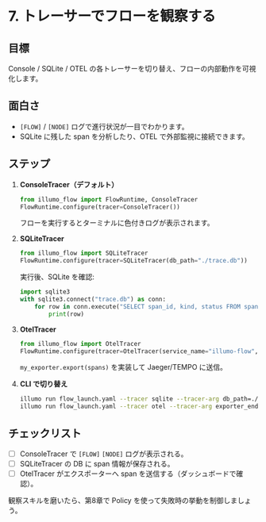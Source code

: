 # 7. トレーサーでフローを観察する

## 目標
Console / SQLite / OTEL の各トレーサーを切り替え、フローの内部動作を可視化します。

## 面白さ
- `[FLOW]` / `[NODE]` ログで進行状況が一目でわかります。
- SQLite に残した span を分析したり、OTEL で外部監視に接続できます。

## ステップ
1. **ConsoleTracer（デフォルト）**
   ```python
   from illumo_flow import FlowRuntime, ConsoleTracer
   FlowRuntime.configure(tracer=ConsoleTracer())
   ```
   フローを実行するとターミナルに色付きログが表示されます。

2. **SQLiteTracer**
   ```python
   from illumo_flow import SQLiteTracer
   FlowRuntime.configure(tracer=SQLiteTracer(db_path="./trace.db"))
   ```
   実行後、SQLite を確認:
   ```python
   import sqlite3
   with sqlite3.connect("trace.db") as conn:
       for row in conn.execute("SELECT span_id, kind, status FROM spans"):
           print(row)
   ```

3. **OtelTracer**
   ```python
   from illumo_flow import OtelTracer
   FlowRuntime.configure(tracer=OtelTracer(service_name="illumo-flow", exporter=my_exporter))
   ```
   `my_exporter.export(spans)` を実装して Jaeger/TEMPO に送信。

4. **CLI で切り替え**
   ```bash
   illumo run flow_launch.yaml --tracer sqlite --tracer-arg db_path=./trace.db
   illumo run flow_launch.yaml --tracer otel --tracer-arg exporter_endpoint=http://localhost:4317
   ```

## チェックリスト
- [ ] ConsoleTracer で `[FLOW]` `[NODE]` ログが表示される。
- [ ] SQLiteTracer の DB に span 情報が保存される。
- [ ] OtelTracer がエクスポーターへ span を送信する（ダッシュボードで確認）。

観察スキルを磨いたら、第8章で Policy を使って失敗時の挙動を制御しましょう。
